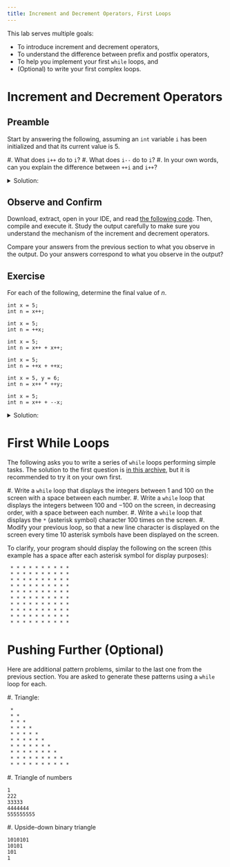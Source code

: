 ```yaml
---
title: Increment and Decrement Operators, First Loops
---
```


This lab serves multiple goals:

- To introduce increment and decrement operators,
- To understand the difference between prefix and postfix operators,
- To help you implement your first `while` loops, and
- (Optional) to write your first complex loops.

# Increment and Decrement Operators

## Preamble

Start by answering the following, assuming an `int` variable `i` has been initialized and that its current value is 5.

#. What does `i++` do to `i`?
#. What does `i--` do to `i`? 
#. In your own words, can you explain the difference between `++i` and `i++`? 

<details><summary>Solution:</summary>
#. `i++` increments the value of `i` by 1; if the value of `i` was 5, it would become 6.
#. `i--` decrements the value of `i` by 1; if the value of `i` was 5, it would become 4.
#. An explanation can be found [in this post](https://stackoverflow.com/q/24853). In short, `++i` "gives back" the value of `i` _after_ it had been incremented by 1, while `i++` "gives back" the value of `i` _before_ it has been incremented. This makes a difference if `i++` or `++i` is part of a larger statement. The next exercises will illustrate this principle.
</details>

## Observe and Confirm

Download, extract, open in your IDE, and read [the following code](IncrementExample.zip).
Then, compile and execute it. Study the output carefully to make sure you understand the mechanism of the increment and decrement operators.

Compare your answers from the previous section to what you observe in the output. Do your answers correspond to what you observe in the output?

## Exercise

For each of the following, determine the final value of _n_.

```
int x = 5;
int n = x++;
```

```
int x = 5;
int n = ++x;
```

```
int x = 5;
int n = x++ + x++;
```

```
int x = 5;
int n = ++x + ++x;
```

```
int x = 5, y = 6;
int n = x++ * ++y;
```

```
int x = 5;
int n = x++ + --x;
```

<details><summary>Solution:</summary>
You can download, extract, open in your IDE, and execute [the following code](IncrementSolution.zip) to check that the answers are:

```
n is now 5.
n is now 6.
n is now 11.
n is now 13.
n is now 35.
n is now 10.
```
</details>

# First While Loops

The following asks you to write a series of `while` loops performing simple tasks.
The solution to the first question is [in this archive](FirstLoop.zip), but it is recommended to try it on your own first.

#. Write a `while` loop that displays the integers between $1$ and $100$ on the screen with a space between each number.
#. Write a `while` loop that displays the integers between $100$ and $-100$ on the screen, in decreasing order, with a space between each number.
#. Write a `while` loop that displays the `*` (asterisk symbol) character 100 times on the screen.
#. Modify your previous loop, so that a new line character is displayed on the screen every time 10 asterisk symbols have been displayed on the screen.

To clarify, your program should display the following on the screen (this example has a space after each asterisk symbol for display purposes):

```text
 * * * * * * * * * *
 * * * * * * * * * *
 * * * * * * * * * *
 * * * * * * * * * *
 * * * * * * * * * *
 * * * * * * * * * *
 * * * * * * * * * *
 * * * * * * * * * *
 * * * * * * * * * *
 * * * * * * * * * *
```

# Pushing Further (Optional)

Here are additional pattern problems, similar to the last one from the previous section.
You are asked to generate these patterns using a `while` loop for each.

#. Triangle:

```text
 * 
 * *
 * * *
 * * * * 
 * * * * *
 * * * * * *
 * * * * * * * 
 * * * * * * * * 
 * * * * * * * * * 
 * * * * * * * * * *
``` 

#. Triangle of numbers 

```text
1
222
33333
4444444
555555555
``` 

#. Upside-down binary triangle

```text
1010101
10101 
101  
1
``` 
